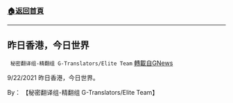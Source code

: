 ###  [:house:返回首頁](https://github.com/ourhimalayas/txt)
---


## 昨日香港，今日世界
` 秘密翻译组-精翻组 G-Translators/Elite Team` [轉載自GNews](https://gnews.org/zh-hans/1551508/)

9/22/2021 昨日香港，今日世界。

By： 【秘密翻译组-精翻组 G-Translators/Elite Team】
